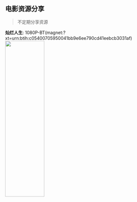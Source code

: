 ## 电影资源分享

<style>
    #movie {
      width: 50%;
      height: 500px;
    }
</style>
> 不定期分享资源

**灿烂人生**: 1080P-BT(magnet:?xt=urn:btih:c05400705950041bb9e6ee790cd41eebcb3031af)
<image id="movie" src="https://www.yinfans.me/go?_=5b29612f08aHR0cDovL3d3dy55aW5mYW5zLm1lL3dwLWNvbnRlbnQvdXBsb2Fkcy8yMDE3LzA1L3AxNjQzOTE3NTMzLmpwZw=="></image>
<!-- ![灿烂人生](https://www.yinfans.me/go?_=5b29612f08aHR0cDovL3d3dy55aW5mYW5zLm1lL3dwLWNvbnRlbnQvdXBsb2Fkcy8yMDE3LzA1L3AxNjQzOTE3NTMzLmpwZw==) -->